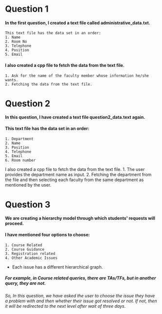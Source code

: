 # Question 1
#### In the first question, I created a text file called administrative_data.txt.
    This text file has the data set in an order:
    1. Name
    2. Room No
    3. Telephone
    4. Position
    5. Email
#### I also created a cpp file to fetch the data from the text file.
    1. Ask for the name of the faculty member whose information he/she wants.
    2. Fetching the data from the text file.

# Question 2
#### In this question, I have created a text file question2_data.text again.
#### This text file has the data set in an order:
    1. Department
    2. Name
    3. Position
    4. Telephone
    5. Email
    6. Room number
I also created a cpp file to fetch the data from the text file.
    1. The user provides the department name as input.
    2. Fetching the department from the file and then selecting each faculty from the same department as mentioned by the user.

# Question 3
#### We are creating a hierarchy model through which students' requests will proceed.
#### I have mentioned four options to choose:
    1. Course Related
    2. Course Guidance
    3. Registration related
    4. Other Academic Issues
* Each issue has a different hierarchical graph.
##### For example, in Course related queries, there are TAs/TFs, but in another query, they are not.
_So, In this question, we have asked the user to choose the issue they have a problem with and then whether their issue got resolved or not. If not, then it will be redirected to the next level after wait of three days._
